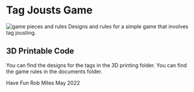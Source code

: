 # Tag Jousts Game

![game pieces and rules](images/game.jpg)
Designs and rules for a simple game that involves tag jousting. 
## 3D Printable Code
You can find the designs for the tags in the 3D printing folder. You can find the game rules in the documents folder. 

Have Fun
Rob Miles May 2022